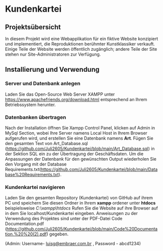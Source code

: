 # Kundenkartei

## Projektsübersicht
In diesem Projekt wird eine Webapplikation für ein
fiktive Website konzipiert und implementiert, die Reproduktionen berühmter Kunstklassiker verkauft. Einige Teile der Website werden
öffentlich zugänglich; andere Teile der Site stehen nur Site-Administratoren zur Verfügung. 

## Installierung und Verwendung  

### Server und Datenbank anlegen 

Laden Sie das Open-Source Web Server XAMPP unter https://www.apachefriends.org/download.html entsprechend an Ihrem Betriebssystem herunter.  

### Datenbanken übertragen 

Nach der Installation öffnen Sie Xampp Control Panel, klicken auf Admin in MySql Section, wobei Ihre Server namens Local Host in Ihrem Browser aufgerufen wird, und erstellen Sie eine Datenbank namens **Art**. Fügen Sie den gesamten Text von Art_Database.sql (https://github.com/Juli2605/Kundenkartei/blob/main/Art_Database.sql) in der Sektion SQL ein zu der Übertragung der Geschäftsdaten. Um die Anpassungen der Datenbank für den gewünschten Output wiederholen Sie den Vorgang mit der Database Requirements.txt(https://github.com/Juli2605/Kundenkartei/blob/main/Database%20Requirements.txt).   

### Kundenkartei navigieren  

Laden Sie den gesamten Repository (Kundenkartei) von GitHub auf ihrem PC und speichern Sie diesen Ordner in Ihrem **xampp** ordener unter **htdocs** beispielsweise *C:\xampp\htdocs* 
Rufen Sie die Website auf ihre Browser auf in dem Sie localhost/Kundenkartei eingeben. Anweisungen zu der Verwendung des Projektes sind unter der PDF-Datei Code Documentation.pdf (https://github.com/Juli2605/Kundenkartei/blob/main/Code%20Documentation.%20%20(2).pdf) gegeben. 

(Admin: Username- luisg@embraer.com.br , Password - abcd1234)
